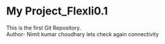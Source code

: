 # My Project_Flexli0.1
This is the first Git Repository.
<br>
Author- Nimit kumar choudhary
lets check again connectivity
